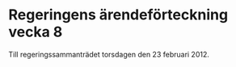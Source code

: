 # Regeringens ärendeförteckning vecka 8

Till regeringssammanträdet torsdagen den 23 februari 2012\.

